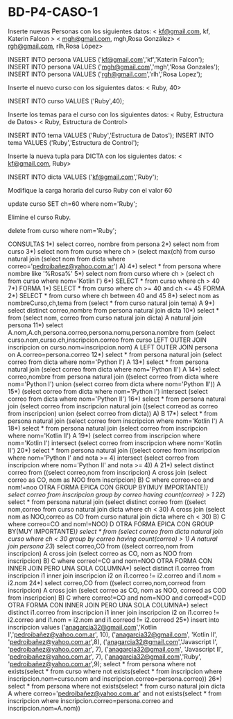 # BD-P4-CASO-1
Inserte nuevas Personas con los siguientes datos:
< kf@gmail.com, kf, Katerin Falcon >
< mgh@gmail.com, mgh,Rosa González>
< rgh@gmail.com, rlh,Rosa López>

INSERT INTO persona VALUES
('kf@gmail.com','kf','Katerin Falcon');
INSERT INTO persona VALUES
('mgh@gmail.com','mgh','Rosa Gonzales');
INSERT INTO persona VALUES
('rgh@gmail.com','rlh','Rosa Lopez');

Inserte el nuevo curso con los siguientes datos: 
< Ruby, 40>

INSERT INTO curso VALUES
('Ruby',40);

Inserte los temas para el curso con los siguientes datos:
< Ruby, Estructura de Datos>
< Ruby, Estructura de Control>

INSERT INTO tema VALUES
('Ruby','Estructura de Datos');
INSERT INTO tema VALUES
('Ruby','Estructura de Control');

Inserte la nueva tupla para DICTA con los siguientes datos: 
< kf@gmail.com, Ruby>

INSERT INTO dicta VALUES
('kf@gmail.com','Ruby');

Modifique la carga horaria del curso Ruby con el valor 60

update curso SET ch=60 where nom='Ruby';

Elimine el curso Ruby.

delete from curso where nom='Ruby';

CONSULTAS
1*) select correo, nombre from persona
2*) select nom from curso
3*) select nom from curso where ch > (select max(ch) from curso natural join (select nom from dicta where correo='pedroibañez@yahoo.com.ar') A)
4*) select * from persona where nombre like '%Rosa%'
5*) select nom from curso where ch > (select ch from curso where nom='Kotlin I')
6*) SELECT * from curso where ch > 40
7*) FORMA 1*) SELECT * from curso where ch >= 40 and ch <= 45
    FORMA 2*) SELECT * from curso where ch between 40 and 45
8*) select nom as nombreCurso,ch,tema from (select * from curso natural join tema) A
9*) select distinct correo,nombre from persona natural join dicta
10*) select * from (select nom, correo from curso natural join dicta) A natural join persona
11*) select A.nom,A.ch,persona.correo,persona.nomu,persona.nombre from (select curso.nom,curso.ch,inscripcion.correo from curso LEFT OUTER JOIN inscripcion on curso.nom=inscripcion.nom) A LEFT OUTER JOIN persona on A.correo=persona.correo 
12*) select * from persona natural join (select correo from dicta where nom='Python I') A
13*) select * from persona natural join (select correo from dicta where nom='Python II') A
14*) select correo,nombre from persona natural join ((select correo from dicta where nom='Python I') union (select correo from dicta where nom='Python II')) A
15*) (select correo from dicta where nom='Python I') intersect (select correo from dicta where nom='Python II')
16*) select * from persona natural join (select correo from inscripcion natural join ((select correod as correo from inscripcion) union (select correo from dicta)) A) B
17*) select * from persona natural join (select correo from inscripcion where nom='Kotlin I') A
18*) select * from persona natural join (select correo from inscripcion where nom='Kotlin II') A
19*) (select correo from inscripcion where nom='Kotlin I') intersect (select correo from inscripcion where nom='Kotlin II')
20*) select * from persona natural join ((select correo from inscripcion where nom='Python I' and nota >= 4) intersect (select correo from inscripcion where nom='Python II' and nota >= 4)) A
21*) select distinct correo from ((select correo,nom from inscripcion) A cross join (select correo as CO, nom as NOO from inscripcion) B) C where correo=co and nom!=noo
     OTRA FORMA EPICA CON GROUP BY(MUY IMPORTANTE)*) select correo from inscripcion group by correo having count(correo) > 1
22*) select * from persona natural join (select distinct correo from ((select nom,correo from curso natural join dicta where ch < 30) A cross join (select nom as NOO,correo as CO from curso natural join dicta where ch < 30) B) C where correo=CO and nom!=NOO) D
     OTRA FORMA EPICA CON GROUP BY(MUY IMPORTANTE)*) select * from (select correo from dicta natural join curso where ch < 30 group by 
     correo having count(correo) > 1) A natural join persona
23*) select  correo,CO from ((select correo,nom from inscripcion) A cross join (select correo as CO, nom as NOO from inscripcion) B) C where correo!=CO and nom=NOO
     OTRA FORMA CON INNER JOIN PERO UNA SOLA COLUMNA*) select distinct i1.correo
     from inscripcion i1 inner join inscripcion i2 on i1.correo != i2.correo and i1.nom = i2.nom
24*) select  correo,CO from ((select correo,nom,correod from inscripcion) A cross join (select correo as CO, nom as NOO, correod as COD from inscripcion) B) C where correo!=CO and nom=NOO and correod!=COD
     OTRA FORMA CON INNER JOIN PERO UNA SOLA COLUMNA*) select distinct i1.correo
     from inscripcion i1 inner join inscripcion i2 on i1.correo != i2.correo and i1.nom = i2.nom and i1.correod != i2.correod
25*) insert into inscripcion values ('anagarcia32@gmail.com','Kotlin I','pedroibañez@yahoo.com.ar', 10),
							   ('anagarcia32@gmail.com', 'Kotlin II', 'pedroibañez@yahoo.com.ar',8),
							   ('anagarcia32@gmail.com','Javascript I', 'pedroibañez@yahoo.com.ar', 7),
							   ('anagarcia32@gmail.com', 'Javascript II', 'pedroibañez@yahoo.com.ar', 7),
							   ('anagarcia32@gmail.com','Ruby', 'pedroibañez@yahoo.com.ar',9);
     select *
from persona
where not exists(select *
				from curso
				where not exists(select *
								from inscripcion
								where inscripcion.nom=curso.nom and inscripcion.correo=persona.correo))
26*) select *
from persona
where not exists(select * 
				 from curso natural join dicta A where correo='pedroibañez@yahoo.com.ar' and
				 not exists(select *
							from inscripcion
							where inscripcion.correo=persona.correo and inscripcion.nom=A.nom))        
